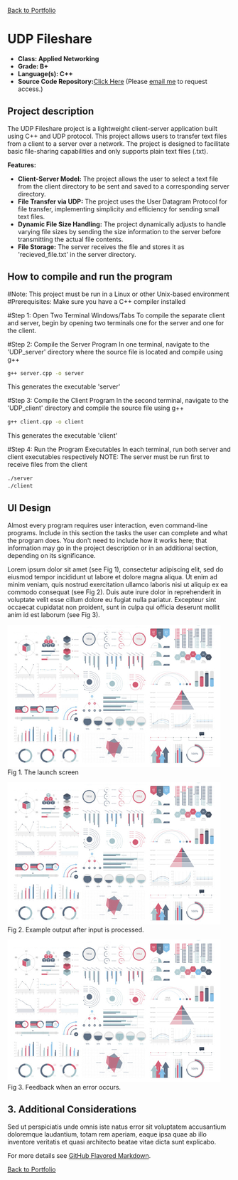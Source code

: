 [Back to Portfolio](./)

UDP Fileshare
===============

-   **Class: Applied Networking** 
-   **Grade: B+** 
-   **Language(s): C++** 
-   **Source Code Repository:**[Click Here](https://github.com/zachWeav/CSCI332_Applied_Networking/blob/main/UDP_client/client.cpp) 
    (Please [email me](mailto:ZDWeaver@csustudent.net?subject=GitHub%20Access) to request access.)

## Project description

The UDP Fileshare project is a lightweight client-server application built using C++ and UDP protocol.  This project allows users to transfer text files from a client to a server over a network.
The project is designed to facilitate basic file-sharing capabilities and only supports plain text files (.txt).

**Features:**
-    **Client-Server Model:** The project allows the user to select a text file from the client directory to be sent and saved to a corresponding server directory.
-    **File Transfer via UDP:** The project uses the User Datagram Protocol for file transfer, implementing simplicity and efficiency for sending small text files.
-    **Dynamic File Size Handling:** The project dynamically adjusts to handle varying file sizes by sending the size information to the server before transmitting the actual file contents.
-    **File Storage:** The server receives the file and stores it as 'recieved_file.txt' in the server directory.  

## How to compile and run the program

#Note: This project must be run in a Linux or other Unix-based environment
#Prerequisites: Make sure you have a C++ compiler installed

#Step 1: Open Two Terminal Windows/Tabs
To compile the separate client and server, begin by opening two terminals one for the server and one for the client.

#Step 2: Compile the Server Program
In one terminal, navigate to the 'UDP_server' directory where the source file is located and compile using g++
```bash
g++ server.cpp -o server
```
This generates the executable 'server'

#Step 3: Compile the Client Program
In the second terminal, navigate to the 'UDP_client' directory and compile the source file using g++
```bash
g++ client.cpp -o client
```
This generates the executable 'client'

#Step 4: Run the Program Executables
In each terminal, run both server and client executables respectively
NOTE: The server must be run first to receive files from the client
```bash
./server
./client
``` 
## UI Design

Almost every program requires user interaction, even command-line programs. Include in this section the tasks the user can complete and what the program does. You don't need to include how it works here; that information may go in the project description or in an additional section, depending on its significance.

Lorem ipsum dolor sit amet (see Fig 1), consectetur adipiscing elit, sed do eiusmod tempor incididunt ut labore et dolore magna aliqua. Ut enim ad minim veniam, quis nostrud exercitation ullamco laboris nisi ut aliquip ex ea commodo consequat (see Fig 2). Duis aute irure dolor in reprehenderit in voluptate velit esse cillum dolore eu fugiat nulla pariatur. Excepteur sint occaecat cupidatat non proident, sunt in culpa qui officia deserunt mollit anim id est laborum (see Fig 3).

![screenshot](images/dummy_thumbnail.jpg)  
Fig 1. The launch screen

![screenshot](images/dummy_thumbnail.jpg)  
Fig 2. Example output after input is processed.

![screenshot](images/dummy_thumbnail.jpg)  
Fig 3. Feedback when an error occurs.

## 3. Additional Considerations

Sed ut perspiciatis unde omnis iste natus error sit voluptatem accusantium doloremque laudantium, totam rem aperiam, eaque ipsa quae ab illo inventore veritatis et quasi architecto beatae vitae dicta sunt explicabo. 

For more details see [GitHub Flavored Markdown](https://guides.github.com/features/mastering-markdown/).

[Back to Portfolio](./)

